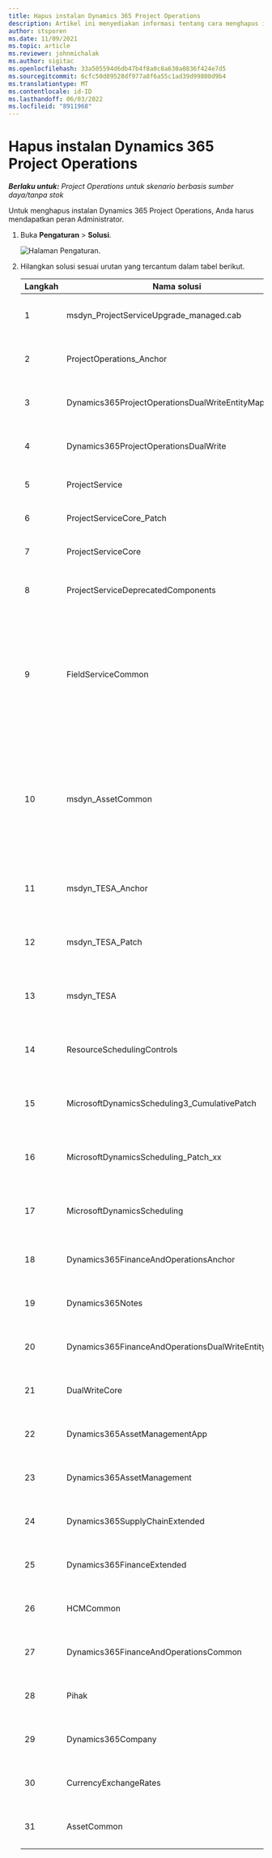 ```yaml
---
title: Hapus instalan Dynamics 365 Project Operations
description: Artikel ini menyediakan informasi tentang cara menghapus instalan Dynamics 365 Project Operations.
author: stsporen
ms.date: 11/09/2021
ms.topic: article
ms.reviewer: johnmichalak
ms.author: sigitac
ms.openlocfilehash: 33a505594d6db47b4f8a0c8a630a0836f424e7d5
ms.sourcegitcommit: 6cfc50d89528df977a8f6a55c1ad39d99800d9b4
ms.translationtype: MT
ms.contentlocale: id-ID
ms.lasthandoff: 06/03/2022
ms.locfileid: "8911968"
---
```

# <a name="uninstall-dynamics-365-project-operations"></a>Hapus instalan Dynamics 365 Project Operations 

_**Berlaku untuk:** Project Operations untuk skenario berbasis sumber daya/tanpa stok_

Untuk menghapus instalan Dynamics 365 Project Operations, Anda harus mendapatkan peran Administrator.

1. Buka **Pengaturan** > **Solusi**.

    ![Halaman Pengaturan.](./media/uninstall-proj-ops-solutions.png)
  
2. Hilangkan solusi sesuai urutan yang tercantum dalam tabel berikut. 

    | Langkah | Nama solusi                                    | Catatan                                                                                         |
    |------|----------------------------------------------------|----------------------------------------------------------------------------------------------|
    | 1 | msdyn_ProjectServiceUpgrade_managed.cab            | Jika tidak ditemukan, abaikan solusi ini.                                                            |
    | 2 | ProjectOperations_Anchor                           | Jika tidak ditemukan, abaikan solusi ini.                                                            |
    | 3 | Dynamics365ProjectOperationsDualWriteEntityMaps    | Jika tidak ditemukan, abaikan solusi ini.                                                            |
    | 4 | Dynamics365ProjectOperationsDualWrite              | Jika tidak ditemukan, abaikan solusi ini.                                                            |
    | 5 | ProjectService                                     | Tidak ada Catatan tambahan.                                                                         |
    | 6 | ProjectServiceCore_Patch                           | Tidak ada Catatan tambahan.                                                                         |
    | 7 | ProjectServiceCore                                 | Tidak ada Catatan tambahan.                                                                         |
    | 8 | ProjectServiceDeprecatedComponents                 | Jika tidak ditemukan, abaikan solusi ini.                                                            |
    | 9 | FieldServiceCommon                                 | Diperlukan untuk penulisan ganda dengan Dynamics 365 Finance atau Dynamics 365 Supply Chain Management.   |
    | 10 | msdyn_AssetCommon                                  | Diperlukan untuk penulisan ganda dengan Dynamics 365 Finance atau Dynamics 365 Supply Chain Management.   |
    | 11 | msdyn_TESA_Anchor                                  | Diperlukan untuk Dynamics 365 Field Service.                                                     |
    | 12 | msdyn_TESA_Patch                                   | Diperlukan untuk Dynamics 365 Field Service.                                                     |
    | 13 | msdyn_TESA                                         | Diperlukan untuk Dynamics 365 Field Service.                                                     |
    | 14 | ResourceSchedulingControls                         | Diperlukan untuk Dynamics 365 Field Service.                                                     |
    | 15 | MicrosoftDynamicsScheduling3_CumulativePatch       | Diperlukan untuk Dynamics 365 Field Service.                                                     |
    | 16 | MicrosoftDynamicsScheduling_Patch_xx               | Diperlukan untuk Dynamics 365 Field Service.                                                     |
    | 17 | MicrosoftDynamicsScheduling                        | Diperlukan untuk Dynamics 365 Field Service.                                                     |
    | 18 | Dynamics365FinanceAndOperationsAnchor              | Jika tidak ditemukan, abaikan solusi ini.                                                            |
    | 19 | Dynamics365Notes                                   | Jika tidak ditemukan, abaikan solusi ini.                                                            |
    | 20 | Dynamics365FinanceAndOperationsDualWriteEntityMaps | Jika tidak ditemukan, abaikan solusi ini.                                                            |
    | 21 | DualWriteCore                                      | Jika tidak ditemukan, abaikan solusi ini.                                                            |
    | 22 | Dynamics365AssetManagementApp                      | Jika tidak ditemukan, abaikan solusi ini.                                                            |
    | 23 | Dynamics365AssetManagement                         | Jika tidak ditemukan, abaikan solusi ini.                                                            |
    | 24 | Dynamics365SupplyChainExtended                     | Jika tidak ditemukan, abaikan solusi ini.                                                            |
    | 25 | Dynamics365FinanceExtended                         | Jika tidak ditemukan, abaikan solusi ini.                                                            |
    | 26 | HCMCommon                                          | Jika tidak ditemukan, abaikan solusi ini.                                                            |
    | 27 | Dynamics365FinanceAndOperationsCommon              | Jika tidak ditemukan, abaikan solusi ini.                                                            |
    | 28 | Pihak                                              | Jika tidak ditemukan, abaikan solusi ini.                                                            |
    | 29 | Dynamics365Company                                 | Jika tidak ditemukan, abaikan solusi ini.                                                            |
    | 30 | CurrencyExchangeRates                              | Jika tidak ditemukan, abaikan solusi ini.                                                            |
    | 31 | AssetCommon                                        | Jika tidak ditemukan, abaikan solusi ini.                                                            |
